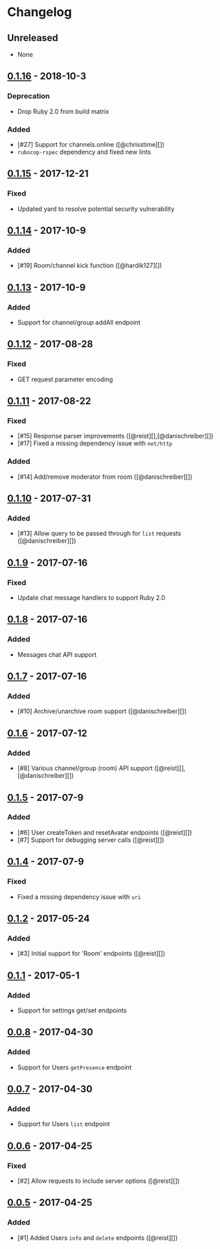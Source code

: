 # Changelog

## Unreleased
- None

## [0.1.16](releases/tag/v0.1.16) - 2018-10-3
### Deprecation
- Drop Ruby 2.0 from build matrix

### Added
- [#27] Support for channels.online ([@chrisstime][])
- `rubocop-rspec` dependency and fixed new lints

## [0.1.15](releases/tag/v0.1.15) - 2017-12-21
### Fixed
- Updated yard to resolve potential security vulnerability

## [0.1.14](releases/tag/v0.1.14) - 2017-10-9
### Added
- [#19] Room/channel kick function ([@hardik127][])

## [0.1.13](releases/tag/v0.1.13) - 2017-10-9
### Added
- Support for channel/group addAll endpoint

## [0.1.12](releases/tag/v0.1.12) - 2017-08-28
### Fixed
- GET request parameter encoding

## [0.1.11](releases/tag/v0.1.11) - 2017-08-22
### Fixed
- [#15] Response parser improvements ([@reist][],[@danischreiber][])
- [#17] Fixed a missing dependency issue with `net/http`

### Added
- [#14] Add/remove moderator from room ([@danischreiber][])

## [0.1.10](releases/tag/v0.1.10) - 2017-07-31
### Added
- [#13] Allow query to be passed through for `list` requests ([@danischreiber][])

## [0.1.9](releases/tag/v0.1.9) - 2017-07-16
### Fixed
- Update chat message handlers to support Ruby 2.0

## [0.1.8](releases/tag/v0.1.8) - 2017-07-16
### Added
- Messages chat API support

## [0.1.7](releases/tag/v0.1.7) - 2017-07-16
### Added
- [#10] Archive/unarchive room support ([@danischreiber][])

## [0.1.6](releases/tag/v0.1.6) - 2017-07-12
### Added
- [#8] Various channel/group (room) API support ([@reist][],[@danischreiber][])

## [0.1.5](releases/tag/v0.1.5) - 2017-07-9
### Added
- [#6] User createToken and resetAvatar endpoints ([@reist][])
- [#7] Support for debugging server calls ([@reist][])

## [0.1.4](releases/tag/v0.1.4) - 2017-07-9
### Fixed
- Fixed a missing dependency issue with `uri`

## [0.1.2](releases/tag/v0.1.2) - 2017-05-24
### Added
- [#3] Initial support for 'Room' endpoints ([@reist][])

## [0.1.1](releases/tag/v0.1.1) - 2017-05-1
### Added
- Support for settings get/set endpoints

## [0.0.8](releases/tag/v0.0.8) - 2017-04-30
### Added
- Support for Users `getPresence` endpoint

## [0.0.7](releases/tag/v0.0.7) - 2017-04-30
### Added
- Support for Users `list` endpoint

## [0.0.6](releases/tag/v0.0.6) - 2017-04-25
### Fixed
- [#2] Allow requests to include server options ([@reist][])

## [0.0.5](releases/tag/v0.0.5) - 2017-04-25
### Added
- [#1] Added Users `info` and `delete` endpoints ([@reist][])
